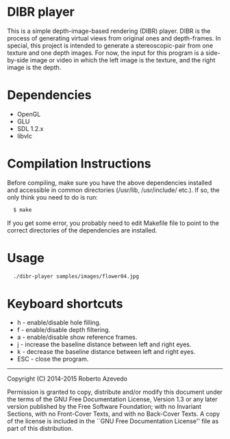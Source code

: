 DIBR player
===========
This is a simple depth-image-based rendering (DIBR) player. DIBR is the process
of generating virtual views from original ones and depth-frames. In special,
this project is intended to generate a stereoscopic-pair from one texture and
one depth images. For now, the input for this program is a side-by-side image or
video in which the left image is the texture, and the right image is the depth.

Dependencies
============
  * OpenGL
  * GLU 
  * SDL 1.2.x
  * libvlc

Compilation Instructions
========================
Before compiling, make sure you have the above dependencies installed and
accessible in common directories (/usr/lib, /usr/include/ etc.). If so, the
only think you need to do is run:

```bash
  $ make
```

If you get some error, you probably need to edit Makefile file to point to the
correct directories of the dependencies are installed.

Usage
=====

```bash
  ./dibr-player samples/images/flower04.jpg
```

Keyboard shortcuts
==================
  - h   - enable/disable hole filling.
  - f   - enable/disable depth filtering.
  - a   - enable/disable show reference frames.
  - j   - increase the baseline distance between left and right eyes.
  - k   - decrease the baseline distance between left and right eyes.
  - ESC - close the program.


----
Copyright (C) 2014-2015 Roberto Azevedo

Permission is granted to copy, distribute and/or modify this document under
the terms of the GNU Free Documentation License, Version 1.3 or any later
version published by the Free Software Foundation; with no Invariant
Sections, with no Front-Cover Texts, and with no Back-Cover Texts. A copy
of the license is included in the ``GNU Free Documentation License'' file as
part of this distribution.

